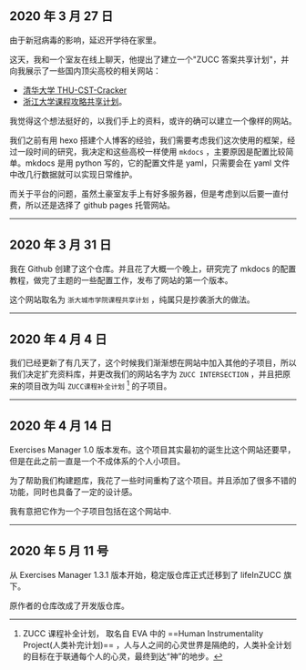 ## 2020 年 3 月 27 日

由于新冠病毒的影响，延迟开学待在家里。

这天，我和一个室友在线上聊天，他提出了建立一个"ZUCC 答案共享计划"，并向我展示了一些国内顶尖高校的相关网站：

-   [清华大学 THU-CST-Cracker](https://rekcarc-tsc-uht.readthedocs.io/en/latest/)
-   [浙江大学课程攻略共享计划](https://qsctech.github.io/zju-icicles/)。

我觉得这个想法挺好的，以我们手上的资料，或许的确可以建立一个像样的网站。

我们之前有用 hexo 搭建个人博客的经验，我们需要考虑我们这次使用的框架，经过一段时间的研究，我决定和这些高校一样使用 `mkdocs` ，主要原因是配置比较简单。mkdocs 是用 python 写的，它的配置文件是 yaml，只需要会在 yaml 文件中改几行数据就可以实现日常维护。

而关于平台的问题，虽然土豪室友手上有好多服务器，但是考虑到以后要一直付费，所以还是选择了 github pages 托管网站。

---

## 2020 年 3 月 31 日

我在 Github 创建了这个仓库。并且花了大概一个晚上，研究完了 mkdocs 的配置教程，做完了主题的一些配置工作，发布了网站的第一个版本。

这个网站取名为 `浙大城市学院课程共享计划` ，纯属只是抄袭浙大的做法。

---

## 2020 年 4 月 4 日

我们已经更新了有几天了，这个时候我们渐渐想在网站中加入其他的子项目，所以我们决定扩充资料库，并更改我们的网站名字为 `ZUCC INTERSECTION` ，并且把原来的项目改为叫 `ZUCC课程补全计划` [^1] 的子项目。

---

## 2020 年 4 月 14 日

Exercises Manager 1.0 版本发布。这个项目其实最初的诞生比这个网站还要早，但是在此之前一直是一个不成体系的个人小项目。

为了帮助我们构建题库，我花了一些时间重构了这个项目。并且添加了很多不错的功能，同时也具备了一定的设计感。

我有意把它作为一个子项目包括在这个网站中.

---

## 2020 年 5 月 11 号

从 Exercises Manager 1.3.1 版本开始，稳定版仓库正式迁移到了 lifeInZUCC 旗下。

原作者的仓库改成了开发版仓库。

[^1]: ZUCC 课程补全计划， 取名自 EVA 中的 ==Human Instrumentality Project(人类补完计划)== ，人与人之间的心灵世界是隔绝的，人类补全计划的目标在于联通每个人的心灵，最终到达“神”的地步。
